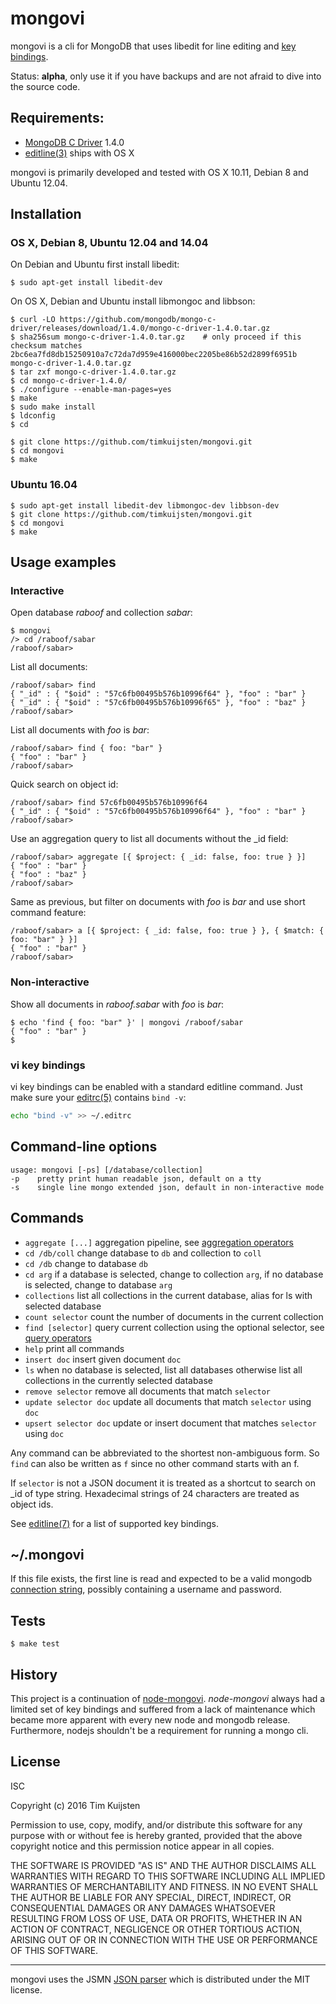 # mongovi

mongovi is a cli for MongoDB that uses libedit for line editing and [key bindings].

Status: **alpha**, only use it if you have backups and are not afraid to dive
into the source code.


## Requirements:
* [MongoDB C Driver] 1.4.0
* [editline(3)] ships with OS X

mongovi is primarily developed and tested with OS X 10.11, Debian 8 and Ubuntu 12.04.


## Installation

### OS X, Debian 8, Ubuntu 12.04 and 14.04

On Debian and Ubuntu first install libedit:

    $ sudo apt-get install libedit-dev

On OS X, Debian and Ubuntu install libmongoc and libbson:

    $ curl -LO https://github.com/mongodb/mongo-c-driver/releases/download/1.4.0/mongo-c-driver-1.4.0.tar.gz
    $ sha256sum mongo-c-driver-1.4.0.tar.gz    # only proceed if this checksum matches
    2bc6ea7fd8db15250910a7c72da7d959e416000bec2205be86b52d2899f6951b  mongo-c-driver-1.4.0.tar.gz
    $ tar zxf mongo-c-driver-1.4.0.tar.gz
    $ cd mongo-c-driver-1.4.0/
    $ ./configure --enable-man-pages=yes
    $ make
    $ sudo make install
    $ ldconfig
    $ cd

    $ git clone https://github.com/timkuijsten/mongovi.git
    $ cd mongovi
    $ make

### Ubuntu 16.04

    $ sudo apt-get install libedit-dev libmongoc-dev libbson-dev
    $ git clone https://github.com/timkuijsten/mongovi.git
    $ cd mongovi
    $ make


## Usage examples

### Interactive

Open database *raboof* and collection *sabar*:

    $ mongovi
    /> cd /raboof/sabar
    /raboof/sabar> 

List all documents:

    /raboof/sabar> find
    { "_id" : { "$oid" : "57c6fb00495b576b10996f64" }, "foo" : "bar" }
    { "_id" : { "$oid" : "57c6fb00495b576b10996f65" }, "foo" : "baz" }
    /raboof/sabar> 

List all documents with *foo* is *bar*:

    /raboof/sabar> find { foo: "bar" }
    { "foo" : "bar" }
    /raboof/sabar> 

Quick search on object id:

    /raboof/sabar> find 57c6fb00495b576b10996f64
    { "_id" : { "$oid" : "57c6fb00495b576b10996f64" }, "foo" : "bar" }
    /raboof/sabar> 

Use an aggregation query to list all documents without the _id field:

    /raboof/sabar> aggregate [{ $project: { _id: false, foo: true } }]
    { "foo" : "bar" }
    { "foo" : "baz" }
    /raboof/sabar> 

Same as previous, but filter on documents with *foo* is *bar* and use short
command feature:

    /raboof/sabar> a [{ $project: { _id: false, foo: true } }, { $match: { foo: "bar" } }]
    { "foo" : "bar" }
    /raboof/sabar> 

### Non-interactive

Show all documents in *raboof.sabar* with *foo* is *bar*:

    $ echo 'find { foo: "bar" }' | mongovi /raboof/sabar
    { "foo" : "bar" }
    $

### vi key bindings

vi key bindings can be enabled with a standard editline command. Just make sure
your [editrc(5)] contains `bind -v`:

```sh
echo "bind -v" >> ~/.editrc
```

## Command-line options

    usage: mongovi [-ps] [/database/collection]
    -p    pretty print human readable json, default on a tty
    -s    single line mongo extended json, default in non-interactive mode


## Commands

* `aggregate [...]` aggregation pipeline, see [aggregation operators]
* `cd /db/coll` change database to `db` and collection to `coll`
* `cd /db` change to database `db`
* `cd arg` if a database is selected, change to collection `arg`, if no database
  is selected, change to database `arg`
* `collections` list all collections in the current database, alias for ls with
  selected database
* `count selector` count the number of documents in the current collection
* `find [selector]` query current collection using the optional selector, see
  [query operators]
* `help` print all commands
* `insert doc` insert given document `doc`
* `ls` when no database is selected, list all databases otherwise list all
  collections in the currently selected database
* `remove selector` remove all documents that match `selector`
* `update selector doc` update all documents that match `selector` using `doc`
* `upsert selector doc` update or insert document that matches `selector` using
  `doc`

Any command can be abbreviated to the shortest non-ambiguous form. So `find` can
also be written as `f` since no other command starts with an f.

If `selector` is not a JSON document it is treated as a shortcut to search on _id
of type string. Hexadecimal strings of 24 characters are treated as object ids.

See [editline(7)] for a list of supported key bindings.


## ~/.mongovi

If this file exists, the first line is read and expected to be a valid mongodb
[connection string], possibly containing a username and password.


## Tests

    $ make test


## History

This project is a continuation of [node-mongovi]. *node-mongovi* always had a
limited set of key bindings and suffered from a lack of maintenance which became
more apparent with every new node and mongodb release. Furthermore, nodejs
shouldn't be a requirement for running a mongo cli.


## License

ISC

Copyright (c) 2016 Tim Kuijsten

Permission to use, copy, modify, and/or distribute this software for any
purpose with or without fee is hereby granted, provided that the above
copyright notice and this permission notice appear in all copies.

THE SOFTWARE IS PROVIDED "AS IS" AND THE AUTHOR DISCLAIMS ALL WARRANTIES
WITH REGARD TO THIS SOFTWARE INCLUDING ALL IMPLIED WARRANTIES OF
MERCHANTABILITY AND FITNESS. IN NO EVENT SHALL THE AUTHOR BE LIABLE FOR
ANY SPECIAL, DIRECT, INDIRECT, OR CONSEQUENTIAL DAMAGES OR ANY DAMAGES
WHATSOEVER RESULTING FROM LOSS OF USE, DATA OR PROFITS, WHETHER IN AN
ACTION OF CONTRACT, NEGLIGENCE OR OTHER TORTIOUS ACTION, ARISING OUT OF
OR IN CONNECTION WITH THE USE OR PERFORMANCE OF THIS SOFTWARE.

---

mongovi uses the JSMN [JSON parser] which is distributed under the MIT license.


[JSON parser]: http://zserge.com/jsmn.html
[editrc(5)]: http://man.openbsd.org/editrc.5
[editline(7)]: http://man.openbsd.org/editline.7
[editline(3)]: http://man.openbsd.org/editline.3
[key bindings]: http://man.openbsd.org/editline.7#Input_character_bindings
[MongoDB C Driver]: http://mongoc.org/
[aggregation operators]: https://docs.mongodb.com/manual/reference/operator/aggregation/
[query operators]: https://docs.mongodb.com/manual/reference/operator/query/
[connection string]: https://docs.mongodb.com/manual/reference/connection-string/
[node-mongovi]: https://www.npmjs.com/package/mongovi
